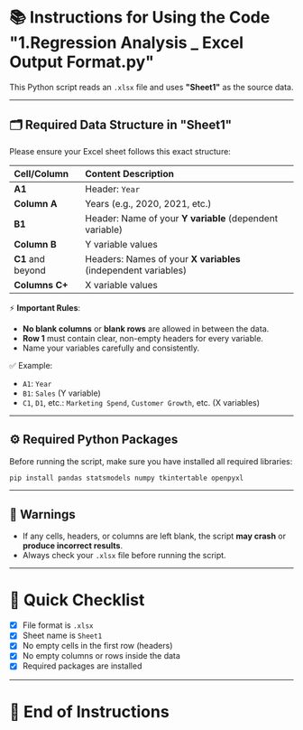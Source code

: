 # 📚 Instructions for Using the Code "1.Regression Analysis _ Excel Output Format.py"

This Python script reads an `.xlsx` file and uses **"Sheet1"** as the source data.

---

## 🗂️ Required Data Structure in "Sheet1"

Please ensure your Excel sheet follows this exact structure:

| Cell/Column | Content Description |
|:------------|:---------------------|
| **A1** | Header: `Year` |
| **Column A** | Years (e.g., 2020, 2021, etc.) |
| **B1** | Header: Name of your **Y variable** (dependent variable) |
| **Column B** | Y variable values |
| **C1** and beyond | Headers: Names of your **X variables** (independent variables) |
| **Columns C+** | X variable values |

⚡ **Important Rules**:
- **No blank columns** or **blank rows** are allowed in between the data.
- **Row 1** must contain clear, non-empty headers for every variable.
- Name your variables carefully and consistently.

✅ Example:
- `A1`: `Year`
- `B1`: `Sales` (Y variable)
- `C1`, `D1`, etc.: `Marketing Spend`, `Customer Growth`, etc. (X variables)

---

## ⚙️ Required Python Packages

Before running the script, make sure you have installed all required libraries:

```bash
pip install pandas statsmodels numpy tkintertable openpyxl
```

---

## 🚨 Warnings

- If any cells, headers, or columns are left blank, the script **may crash** or **produce incorrect results**.
- Always check your `.xlsx` file before running the script.

---

# 🎯 Quick Checklist

- [x] File format is `.xlsx`
- [x] Sheet name is `Sheet1`
- [x] No empty cells in the first row (headers)
- [x] No empty columns or rows inside the data
- [x] Required packages are installed

---

# 📎 End of Instructions
